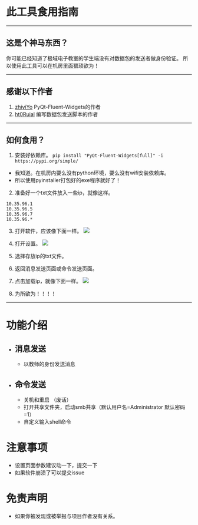 # 此工具食用指南
---
## 这是个神马东西？
你可能已经知道了极域电子教室的学生端没有对数据包的发送者做身份验证。
所以使用此工具可以在机房里面猥琐欲为！

---
## 感谢以下作者

1. [zhiyiYo](https://github.com/zhiyiYo) PyQt-Fluent-Widgets的作者
2. [ht0Ruial](https://github.com/ht0Ruial) 编写数据包发送脚本的作者
---
## 如何食用？

1. 安装好依赖库。
```pip install "PyQt-Fluent-Widgets[full]" -i https://pypi.org/simple/```
- 我知道。在机房内要么没有python环境，要么没有wifi安装依赖库。
- 所以使用pyinstaller打包好的exe程序就好了！
2. 准备好一个txt文件放入一些ip，就像这样。
```
10.35.96.1 
10.35.96.5 
10.35.96.7
10.35.96.*
```
3. 打开软件，应该像下面一样。
![](/show/message.PNG)

4. 打开设置。
![](/show/setting.PNG)

5. 选择存放ip的txt文件。
6. 返回消息发送页面或命令发送页面。
7. 点击加载ip，就像下面一样。
![](/show/ip.PNG)
8. 为所欲为！！！！
---

# 功能介绍
- ## 消息发送
  - 以教师的身份发送消息
- ## 命令发送
  - 关机和重启 （废话）
  - 打开共享文件夹，启动smb共享（默认用户名=Administrator 默认密码=1）
  - 自定义输入shell命令
# 注意事项
- 设置页面参数建议动一下，提交一下
- 如果软件崩溃了可以提交issue
# 免责声明
- 如果你被发现或被举报与项目作者没有关系。